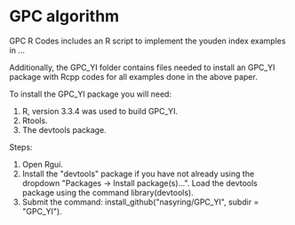 # GPC algorithm


GPC R Codes includes an R script to implement the youden index examples in ...

Additionally, the GPC_YI folder contains files needed to install an GPC_YI package with Rcpp codes for all  examples done in the above paper.

To install the GPC_YI package you will need:
  1.  R, version 3.3.4 was used to build GPC_YI.
  2.  Rtools.
  3.  The devtools package.
  
Steps:
  1.  Open Rgui.
  2.  Install the "devtools" package if you have not already using the dropdown "Packages -> Install package(s)...".  Load the devtools      package using the command library(devtools).  
  3.  Submit the command: install_github("nasyring/GPC_YI", subdir = "GPC_YI").
